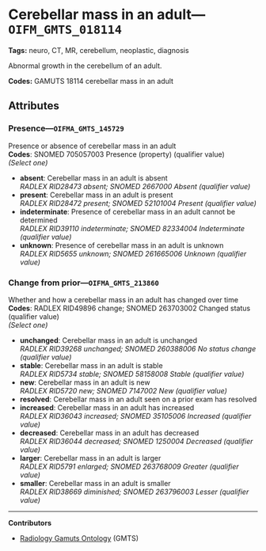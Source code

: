 # Cerebellar mass in an adult—`OIFM_GMTS_018114`

**Tags:** neuro, CT, MR, cerebellum, neoplastic, diagnosis

Abnormal growth in the cerebellum of an adult.

**Codes:** GAMUTS 18114 cerebellar mass in an adult

## Attributes

### Presence—`OIFMA_GMTS_145729`

Presence or absence of cerebellar mass in an adult  
**Codes**: SNOMED 705057003 Presence (property) (qualifier value)  
*(Select one)*

- **absent**: Cerebellar mass in an adult is absent  
_RADLEX RID28473 absent; SNOMED 2667000 Absent (qualifier value)_
- **present**: Cerebellar mass in an adult is present  
_RADLEX RID28472 present; SNOMED 52101004 Present (qualifier value)_
- **indeterminate**: Presence of cerebellar mass in an adult cannot be determined  
_RADLEX RID39110 indeterminate; SNOMED 82334004 Indeterminate (qualifier value)_
- **unknown**: Presence of cerebellar mass in an adult is unknown  
_RADLEX RID5655 unknown; SNOMED 261665006 Unknown (qualifier value)_

### Change from prior—`OIFMA_GMTS_213860`

Whether and how a cerebellar mass in an adult has changed over time  
**Codes**: RADLEX RID49896 change; SNOMED 263703002 Changed status (qualifier value)  
*(Select one)*

- **unchanged**: Cerebellar mass in an adult is unchanged  
_RADLEX RID39268 unchanged; SNOMED 260388006 No status change (qualifier value)_
- **stable**: Cerebellar mass in an adult is stable  
_RADLEX RID5734 stable; SNOMED 58158008 Stable (qualifier value)_
- **new**: Cerebellar mass in an adult is new  
_RADLEX RID5720 new; SNOMED 7147002 New (qualifier value)_
- **resolved**: Cerebellar mass in an adult seen on a prior exam has resolved  
- **increased**: Cerebellar mass in an adult has increased  
_RADLEX RID36043 increased; SNOMED 35105006 Increased (qualifier value)_
- **decreased**: Cerebellar mass in an adult has decreased  
_RADLEX RID36044 decreased; SNOMED 1250004 Decreased (qualifier value)_
- **larger**: Cerebellar mass in an adult is larger  
_RADLEX RID5791 enlarged; SNOMED 263768009 Greater (qualifier value)_
- **smaller**: Cerebellar mass in an adult is smaller  
_RADLEX RID38669 diminished; SNOMED 263796003 Lesser (qualifier value)_

---

**Contributors**

- [Radiology Gamuts Ontology](https://gamuts.net/) (GMTS)